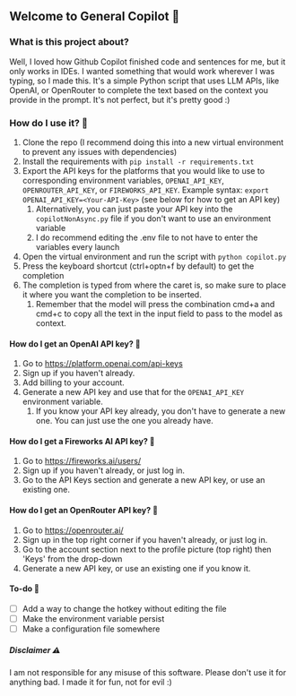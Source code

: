 ## Welcome to General Copilot 👋

### What is this project about?

Well, I loved how Github Copilot finished code and sentences for me, but it only works in IDEs. I wanted something that would work wherever I was typing, so I made this. It's a simple Python script that uses LLM APIs, like OpenAI, or OpenRouter to complete the text based on the context you provide in the prompt. It's not perfect, but it's pretty good :)

### How do I use it? 🤔

1. Clone the repo (I recommend doing this into a new virtual environment to prevent any issues with dependencies)
2. Install the requirements with `pip install -r requirements.txt`
3. Export the API keys for the platforms that you would like to use to corresponding environment variables, `OPENAI_API_KEY`, `OPENROUTER_API_KEY`, or `FIREWORKS_API_KEY`. Example syntax: `export OPENAI_API_KEY=<Your-API-Key>` (see below for how to get an API key)
   1. Alternatively, you can just paste your API key into the `copilotNonAsync.py` file if you don't want to use an environment variable
   2. I do recommend editing the .env file to not have to enter the variables every launch
4. Open the virtual environment and run the script with `python copilot.py`
5. Press the keyboard shortcut (ctrl+optn+f by default) to get the completion
6. The completion is typed from where the caret is, so make sure to place it where you want the completion to be inserted.
   1. Remember that the model will press the combination cmd+a and cmd+c to copy all the text in the input field to pass to the model as context.

#### How do I get an OpenAI API key? 🔑

1. Go to https://platform.openai.com/api-keys
2. Sign up if you haven't already.
3. Add billing to your account.
4. Generate a new API key and use that for the `OPENAI_API_KEY` environment variable.
   1. If you know your API key already, you don't have to generate a new one. You can just use the one you already have.

#### How do I get a Fireworks AI API key? 🔑

1. Go to https://fireworks.ai/users/
2. Sign up if you haven't already, or just log in.
3. Go to the API Keys section and generate a new API key, or use an existing one.

#### How do I get an OpenRouter API key? 🔑

1. Go to https://openrouter.ai/
2. Sign up in the top right corner if you haven't already, or just log in.
3. Go to the account section next to the profile picture (top right) then 'Keys' from the drop-down
4. Generate a new API key, or use an existing one if you know it.

#### To-do 🚧

- [ ] Add a way to change the hotkey without editing the file
- [ ] Make the environment variable persist
- [ ] Make a configuration file somewhere
 
##### Disclaimer ⚠️

I am not responsible for any misuse of this software. Please don't use it for anything bad. I made it for fun, not for evil :)
